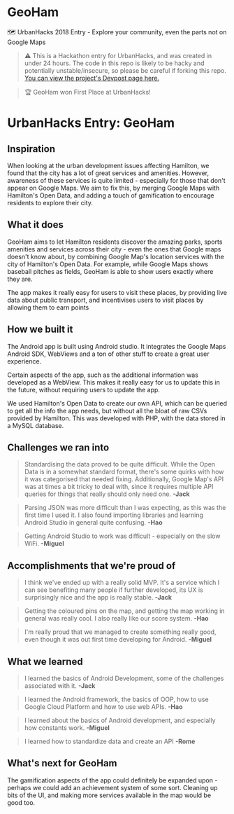 # GeoHam
🗺️ UrbanHacks 2018 Entry - Explore your community, even the parts not on Google Maps

> ⚠️ This is a Hackathon entry for UrbanHacks, and was created in under 24 hours. The code in this repo is likely to be hacky and potentially unstable/insecure, so please be careful if forking this repo. [You can view the project's Devpost page here.](https://devpost.com/software/geoham)

> 🏆 GeoHam won First Place at UrbanHacks!

# UrbanHacks Entry: GeoHam
## Inspiration
When looking at the urban development issues affecting Hamilton, we found that the city has a lot of great services and amenities. However, awareness of these services is quite limited - especially for those that don't appear on Google Maps. We aim to fix this, by merging Google Maps with Hamilton's Open Data, and adding a touch of gamification to encourage residents to explore their city.

## What it does
GeoHam aims to let Hamilton residents discover the amazing parks, sports amenities and services across their city - even the ones that Google maps doesn't know about, by combining Google Map's location services with the city of Hamilton's Open Data. For example, while Google Maps shows baseball pitches as fields, GeoHam is able to show users exactly where they are.

The app makes it really easy for users to visit these places, by providing live data about public transport, and incentivises users to visit places by allowing them to earn points

## How we built it
The Android app is built using Android studio. It integrates the Google Maps Android SDK, WebViews and a ton of other stuff to create a great user experience.

Certain aspects of the app, such as the additional information was developed as a WebView. This makes it really easy for us to update this in the future, without requiring users to update the app.

We used Hamilton's Open Data to create our own API, which can be queried to get all the info the app needs, but without all the bloat of raw CSVs provided by Hamilton. This was developed with PHP, with the data stored in a MySQL database.


## Challenges we ran into
> Standardising the data proved to be quite difficult. While the Open Data is in a somewhat standard format, there's some quirks with how it was categorised that needed fixing. Additionally, Google Map's API was at times a bit tricky to deal with, since it requires multiple API queries for things that really should only need one. **-Jack**

> Parsing JSON was more difficult than I was expecting, as this was the first time I used it. I also found importing libraries and learning Android Studio in general quite confusing. **-Hao**

> Getting Android Studio to work was difficult - especially on the slow WiFi. **-Miguel**

## Accomplishments that we're proud of
> I think we've ended up with a really solid MVP. It's a service which I can see benefiting many people if further developed, its UX is surprisingly nice and the app is really stable. **-Jack**

> Getting the coloured pins on the map, and getting the map working in general was really cool. I also really like our score system. **-Hao**

> I'm really proud that we managed to create something really good, even though it was out first time developing for Android. **-Miguel**
## What we learned
> I learned the basics of Android Development, some of the challenges associated with it. **-Jack**

> I learned the Android framework, the basics of OOP, how to use Google Cloud Platform and how to use web APIs. **-Hao**

> I learned about the basics of Android development, and especially how constants work. **-Miguel**

> I learned how to standardize data and create an API **-Rome**

## What's next for GeoHam
The gamification aspects of the app could definitely be expanded upon - perhaps we could add an achievement system of some sort. Cleaning up bits of the UI, and making more services available in the map would be good too.
